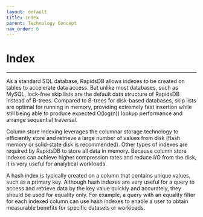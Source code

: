 ```yaml
---
layout: default
title: Index
parent: Technology Concept
nav_order: 6
---
```


# Index

---

As a standard SQL database, RapidsDB allows indexes to be created on tables to accelerate data access. But unlike most databases, such as MySQL, lock-free skip lists are the default data structure of RapidsDB instead of B-trees. Compared to B-trees for disk-based databases, skip lists are optimal for running in memory, providing extremely fast insertion while still being able to produce expected O(log(n)) lookup performance and arrange sequential traversal.

Column store indexing leverages the columnar storage technology to efficiently store and retrieve a large number of values from disk (flash memory or solid-state disk is recommended). Other types of indexes are required by RapidsDB to store all data in memory. Because column store indexes can achieve higher compression rates and reduce I/O from the disk, it is very useful for analytical workloads.

A hash index is typically created on a column that contains unique values, such as a primary key. Although hash indexes are very useful for a query to access and retrieve data by the key value quickly and accurately, they should be used for equality only. For example, a query with an equality filter for each indexed column can use hash indexes to enable a user to obtain measurable benefits for specific datasets or workloads.
